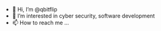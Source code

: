- 👋 Hi, I’m @qbitflip
- 👀 I’m interested in cyber security, software development
- 📫 How to reach me ...
